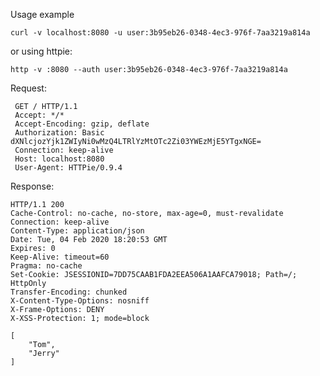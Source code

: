 Usage example

`curl -v localhost:8080 -u user:3b95eb26-0348-4ec3-976f-7aa3219a814a`

or using httpie:

`http -v :8080 --auth user:3b95eb26-0348-4ec3-976f-7aa3219a814a`

Request:
```
 GET / HTTP/1.1
 Accept: */*
 Accept-Encoding: gzip, deflate
 Authorization: Basic dXNlcjozYjk1ZWIyNi0wMzQ4LTRlYzMtOTc2Zi03YWEzMjE5YTgxNGE=
 Connection: keep-alive
 Host: localhost:8080
 User-Agent: HTTPie/0.9.4
 ```
 
 
 Response:
 ```
 HTTP/1.1 200 
 Cache-Control: no-cache, no-store, max-age=0, must-revalidate
 Connection: keep-alive
 Content-Type: application/json
 Date: Tue, 04 Feb 2020 18:20:53 GMT
 Expires: 0
 Keep-Alive: timeout=60
 Pragma: no-cache
 Set-Cookie: JSESSIONID=7DD75CAAB1FDA2EEA506A1AAFCA79018; Path=/; HttpOnly
 Transfer-Encoding: chunked
 X-Content-Type-Options: nosniff
 X-Frame-Options: DENY
 X-XSS-Protection: 1; mode=block
 
 [
     "Tom",
     "Jerry"
 ]
```